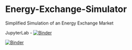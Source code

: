 # Energy-Exchange-Simulator
Simplified Simulation of an Energy Exchange Market 

JupyterLab -  [![Binder](https://mybinder.org/badge_logo.svg)](https://mybinder.org/v2/gh/ThanujSingaravelan/Energy-Exchange-Simulator/master?urlpath=lab)

[![Binder](https://mybinder.org/badge_logo.svg)](https://mybinder.org/v2/gh/ThanujSingaravelan/Energy-Exchange-Simulator/master?urlpath=lab/Energy_Exchange_Simulator.ipynb)
